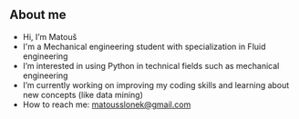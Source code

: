 ## About me
- Hi, I’m Matouš
- I'm a Mechanical engineering student with specialization in Fluid engineering
- I’m interested in using Python in technical fields such as mechanical engineering
- I’m currently working on improving my coding skills and learning about new concepts (like data mining)
- How to reach me: matousslonek@gmail.com

<!---
matousidc/matousidc is a ✨ special ✨ repository because its `README.md` (this file) appears on your GitHub profile.
You can click the Preview link to take a look at your changes.
--->
